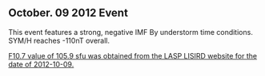 October. 09 2012 Event
-------------------

This event features a strong, negative IMF By understorm time conditions.
SYM/H reaches -110nT overall.

[F10.7 value of 105.9 sfu was obtained from the LASP LISIRD website for the date of 2012-10-09.](https://lasp.colorado.edu/lisird/latis/dap/noaa_radio_flux.csv?&time>=2011-09-25T14:00:00.000Z&time<=2011-09-28T14:00:00.000Z)

